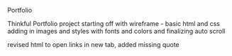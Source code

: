 Portfolio

Thinkful Portfolio project
starting off with wireframe - basic html and css
adding in images and styles with fonts and colors
and finalizing auto scroll

revised html to open links in new tab, added missing quote